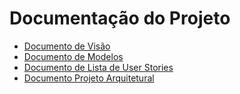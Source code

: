 # Documentação do Projeto

* [Documento de Visão](docVisao.md)
* [Documento de Modelos](docModelos.md)
* [Documento de Lista de User Stories](listaUSerStory)
* [Documento Projeto Arquitetural](docArquitetural)
